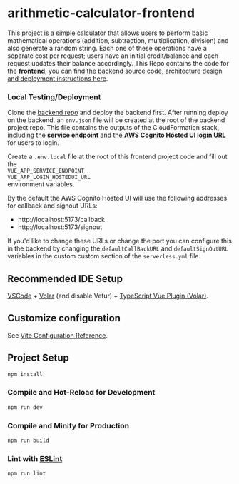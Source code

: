 # arithmetic-calculator-frontend

This project is a simple calculator that allows users to perform basic mathematical operations (addition, subtraction, multiplication, division) and also generate a random string. Each one of these operations have a separate cost per request; users have an initial credit/balance and each request updates their balance accordingly.
This Repo contains the code for the **frontend**, you can find the [backend source code, architecture design and deployment instructions here](https://github.com/miguelalb/arithmetic-calculator-backend).  

### Local Testing/Deployment

Clone the [backend repo](https://github.com/miguelalb/arithmetic-calculator-backend) and deploy the backend first. After running deploy on the backend, an `env.json` file will be created at the root of the backend project repo. This file contains the outputs of the CloudFormation stack, including the **service endpoint** and the **AWS Cognito Hosted UI login URL** for users to login.  

Create a `.env.local` file at the root of this frontend project code and fill out the    
`VUE_APP_SERVICE_ENDPOINT`  
`VUE_APP_LOGIN_HOSTEDUI_URL`  
environment variables.

By the default the AWS Cognito Hosted UI will use the following addresses for callback and signout URLs:  
- http://localhost:5173/callback
- http://localhost:5173/signout  

If you'd like to change these URLs or change the port you can configure this in the backend by changing the `defaultCallBackURL` and `defaultSignOutURL` variables in the custom custom section of the `serverless.yml` file.

## Recommended IDE Setup

[VSCode](https://code.visualstudio.com/) + [Volar](https://marketplace.visualstudio.com/items?itemName=Vue.volar) (and disable Vetur) + [TypeScript Vue Plugin (Volar)](https://marketplace.visualstudio.com/items?itemName=Vue.vscode-typescript-vue-plugin).

## Customize configuration

See [Vite Configuration Reference](https://vitejs.dev/config/).

## Project Setup

```sh
npm install
```

### Compile and Hot-Reload for Development

```sh
npm run dev
```

### Compile and Minify for Production

```sh
npm run build
```

### Lint with [ESLint](https://eslint.org/)

```sh
npm run lint
```
